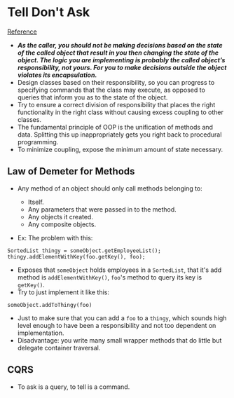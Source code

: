 # Tell Don't Ask
[Reference](https://pragprog.com/articles/tell-dont-ask)

- ***As the caller, you should not be making decisions based on the state of the called object that result in you then changing the state of the object. The logic you are implementing is probably the called object’s responsibility, not yours. For you to make decisions outside the object violates its encapsulation.***
- Design classes based on their responsibility, so you can progress to specifying commands that the class may execute, as opposed to queries that inform you as to the state of the object.
- Try to ensure a correct division of responsibility that places the right functionality in the right class without causing excess coupling to other classes.
- The fundamental principle of OOP is the unification of methods and data. Splitting this up inappropriately gets you right back to procedural programming.
- To minimize coupling, expose the minimum amount of state necessary.

## Law of Demeter for Methods

- Any method of an object should only call methods belonging to:
  - Itself.
  - Any parameters that were passed in to the method.
  - Any objects it created.
  - Any composite objects.

- Ex: The problem with this:

```
SortedList thingy = someObject.getEmployeeList();
thingy.addElementWithKey(foo.getKey(), foo);
```

- Exposes that `someObject` holds employees in a `SortedList`, that it's add method is `addElementWithKey()`, `foo`'s method to query its key is `getKey()`.
- Try to just implement it like this:

```
someObject.addToThingy(foo)
```

- Just to make sure that you can add a `foo` to a `thingy`, which sounds high level enough to have been a responsibility and not too dependent on implementation.
- Disadvantage: you write many small wrapper methods that do little but delegate container traversal.

## CQRS

- To ask is a query, to tell is a command.
